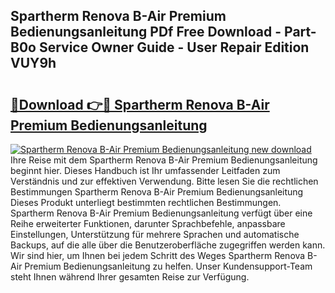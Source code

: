 ## Spartherm Renova B-Air Premium Bedienungsanleitung PDf Free Download - Part-B0o Service Owner Guide - User Repair Edition VUY9h

# <h2><a href="http://df4mdt.blite.top/?on=Spartherm+Renova+B-Air+Premium+Bedienungsanleitung">🔗Download 👉🔴 Spartherm Renova B-Air Premium Bedienungsanleitung</a></h2>

[![Spartherm Renova B-Air Premium Bedienungsanleitung new download](https://i.imgur.com/lujVjoI.png)](http://df4mdt.blite.top/?on=Spartherm+Renova+B-Air+Premium+Bedienungsanleitung)
Ihre Reise mit dem Spartherm Renova B-Air Premium Bedienungsanleitung beginnt hier. Dieses Handbuch ist Ihr umfassender Leitfaden zum Verständnis und zur effektiven Verwendung. Bitte lesen Sie die rechtlichen Bestimmungen Spartherm Renova B-Air Premium Bedienungsanleitung Dieses Produkt unterliegt bestimmten rechtlichen Bestimmungen. Spartherm Renova B-Air Premium Bedienungsanleitung verfügt über eine Reihe erweiterter Funktionen, darunter Sprachbefehle, anpassbare Einstellungen, Unterstützung für mehrere Sprachen und automatische Backups, auf die alle über die Benutzeroberfläche zugegriffen werden kann. Wir sind hier, um Ihnen bei jedem Schritt des Weges Spartherm Renova B-Air Premium Bedienungsanleitung zu helfen. Unser Kundensupport-Team steht Ihnen während Ihrer gesamten Reise zur Verfügung.
